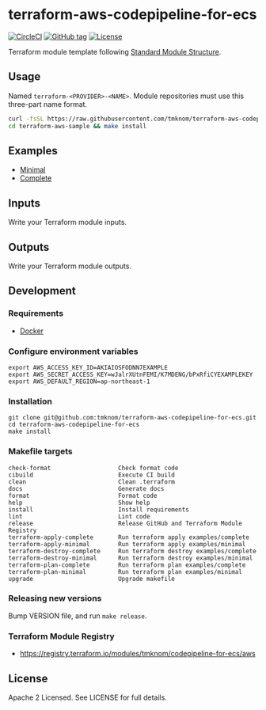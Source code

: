 # terraform-aws-codepipeline-for-ecs

[![CircleCI](https://circleci.com/gh/tmknom/terraform-aws-codepipeline-for-ecs.svg?style=svg)](https://circleci.com/gh/tmknom/terraform-aws-codepipeline-for-ecs)
[![GitHub tag](https://img.shields.io/github/tag/tmknom/terraform-aws-codepipeline-for-ecs.svg)](https://registry.terraform.io/modules/tmknom/codepipeline-for-ecs/aws)
[![License](https://img.shields.io/github/license/tmknom/terraform-aws-codepipeline-for-ecs.svg)](https://opensource.org/licenses/Apache-2.0)

Terraform module template following [Standard Module Structure](https://www.terraform.io/docs/modules/create.html#standard-module-structure).

## Usage

Named `terraform-<PROVIDER>-<NAME>`. Module repositories must use this three-part name format.

```sh
curl -fsSL https://raw.githubusercontent.com/tmknom/terraform-aws-codepipeline-for-ecs/master/install | sh -s terraform-aws-sample
cd terraform-aws-sample && make install
```

## Examples

- [Minimal](https://github.com/tmknom/terraform-aws-codepipeline-for-ecs/tree/master/examples/minimal)
- [Complete](https://github.com/tmknom/terraform-aws-codepipeline-for-ecs/tree/master/examples/complete)

## Inputs

Write your Terraform module inputs.

## Outputs

Write your Terraform module outputs.

## Development

### Requirements

- [Docker](https://www.docker.com/)

### Configure environment variables

```shell
export AWS_ACCESS_KEY_ID=AKIAIOSFODNN7EXAMPLE
export AWS_SECRET_ACCESS_KEY=wJalrXUtnFEMI/K7MDENG/bPxRfiCYEXAMPLEKEY
export AWS_DEFAULT_REGION=ap-northeast-1
```

### Installation

```shell
git clone git@github.com:tmknom/terraform-aws-codepipeline-for-ecs.git
cd terraform-aws-codepipeline-for-ecs
make install
```

### Makefile targets

```text
check-format                   Check format code
cibuild                        Execute CI build
clean                          Clean .terraform
docs                           Generate docs
format                         Format code
help                           Show help
install                        Install requirements
lint                           Lint code
release                        Release GitHub and Terraform Module Registry
terraform-apply-complete       Run terraform apply examples/complete
terraform-apply-minimal        Run terraform apply examples/minimal
terraform-destroy-complete     Run terraform destroy examples/complete
terraform-destroy-minimal      Run terraform destroy examples/minimal
terraform-plan-complete        Run terraform plan examples/complete
terraform-plan-minimal         Run terraform plan examples/minimal
upgrade                        Upgrade makefile
```

### Releasing new versions

Bump VERSION file, and run `make release`.

### Terraform Module Registry

- <https://registry.terraform.io/modules/tmknom/codepipeline-for-ecs/aws>

## License

Apache 2 Licensed. See LICENSE for full details.
